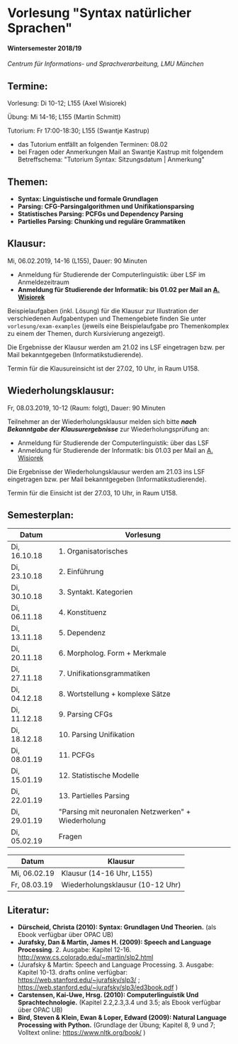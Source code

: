 
# Vorlesung "Syntax natürlicher Sprachen"

#### Wintersemester 2018/19

*Centrum für Informations- und Sprachverarbeitung, LMU München*


## Termine:

Vorlesung: Di 10-12; L155 (Axel Wisiorek)

Übung: Mi 14-16; L155 (Martin Schmitt) 

Tutorium: Fr 17:00-18:30; L155 (Swantje Kastrup) 
- das Tutorium entfällt an folgenden Terminen: 08.02
- bei Fragen oder Anmerkungen Mail an Swantje Kastrup mit folgendem Betreffschema: "Tutorium Syntax: Sitzungsdatum | Anmerkung" 

## Themen:

- **Syntax: Linguistische und formale Grundlagen**
- **Parsing: CFG-Parsingalgorithmen und Unifikationsparsing**
- **Statistisches Parsing: PCFGs und Dependency Parsing**
- **Partielles Parsing: Chunking und reguläre Grammatiken**

## Klausur:

Mi, 06.02.2019, 14-16 (L155), Dauer: 90 Minuten

- Anmeldung für Studierende der Computerlinguistik: über LSF im Anmeldezeitraum 
- **Anmeldung für Studierende der Informatik: bis 01.02 per Mail an [A. Wisiorek](http://cis.lmu.de/personen/mitarbeiter/wisiorek/index.html)**

Beispielaufgaben (inkl. Lösung) für die Klausur zur Illustration der verschiedenen Aufgabentypen und Themengebiete finden Sie unter `vorlesung/exam-examples` (jeweils eine Beispielaufgabe pro Themenkomplex zu einem der Themen, durch Kursivierung angezeigt).

Die Ergebnisse der Klausur werden am 21.02 ins LSF eingetragen bzw. per Mail bekanntgegeben (Informatikstudierende).

Termin für die Klausureinsicht ist der 27.02, 10 Uhr, in Raum U158.



## Wiederholungsklausur:

Fr, 08.03.2019, 10-12 (Raum: folgt), Dauer: 90 Minuten

Teilnehmer an der Wiederholungsklausur melden sich bitte ***nach Bekanntgabe der Klausurergebnisse*** zur Wiederholungsprüfung an:
- Anmeldung für Studierende der Computerlinguistik: über das LSF
- Anmeldung für Studierende der Informatik: bis 01.03 per Mail an [A. Wisiorek](http://cis.lmu.de/personen/mitarbeiter/wisiorek/index.html)

Die Ergebnisse der Wiederholungsklausur werden am 21.03 ins LSF eingetragen bzw. per Mail bekanntgegeben (Informatikstudierende).

Termin für die Einsicht ist der 27.03, 10 Uhr, in Raum U158.




## Semesterplan:

| Datum | Vorlesung 
| ------------- | ------------- | 
| Di, 16.10.18| 1. Organisatorisches | 
| Di, 23.10.18| 2. Einführung |  
| Di, 30.10.18| 3. Syntakt. Kategorien |    
| Di, 06.11.18| 4. Konstituenz |   
| Di, 13.11.18| 5. Dependenz |    
| Di, 20.11.18| 6. Morpholog. Form + Merkmale |    
| Di, 27.11.18| 7. Unifikationsgrammatiken |   
| Di, 04.12.18| 8. Wortstellung + komplexe Sätze |   
| Di, 11.12.18| 9. Parsing CFGs |  
| Di, 18.12.18| 10. Parsing Unifikation |  
| Di, 08.01.19| 11. PCFGs |  
| Di, 15.01.19| 12. Statistische Modelle | 
| Di, 22.01.19| 13. Partielles Parsing  | 
| Di, 29.01.19| "Parsing mit neuronalen Netzwerken" + Wiederholung  | 
| Di, 05.02.19| Fragen  | 


| Datum  | Klausur | 
| ------------- | ------------- | 
| Mi, 06.02.19 | Klausur (14-16 Uhr, L155) | 
| Fr, 08.03.19 | Wiederholungsklausur (10-12 Uhr) | 


## Literatur:

- **Dürscheid, Christa (2010): Syntax: Grundlagen Und Theorien.** (als Ebook verfügbar über OPAC UB)
- **Jurafsky, Dan & Martin, James H. (2009): Speech and Language Processing**. 2. Ausgabe: Kapitel 12-16. http://www.cs.colorado.edu/~martin/slp2.html 
- (Jurafsky & Martin: Speech and Language Processing. 3. Ausgabe: Kapitel 10-13. drafts online verfügbar: https://web.stanford.edu/~jurafsky/slp3/ ; https://web.stanford.edu/~jurafsky/slp3/ed3book.pdf )
- **Carstensen, Kai-Uwe, Hrsg. (2010): Computerlinguistik Und Sprachtechnologie.** (Kapitel 2.2,2.3,3.4 und 3.5; als Ebook verfügbar über OPAC UB)
- **Bird, Steven & Klein, Ewan & Loper, Edward (2009): Natural Language Processing with Python.** (Grundlage der Übung; Kapitel 8, 9 und 7; Volltext online: https://www.nltk.org/book/ ) 
